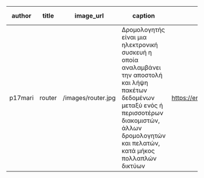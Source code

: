 | author | title | image_url | caption | licence_url | licence text | categories | tags |
| ------ | ----- | ---------- |------- | ----------- | ------------ | ---------- | ---- |
|p17mari|router|/images/router.jpg|Δρομολογητής είναι μια ηλεκτρονική συσκευή η οποία αναλαμβάνει την αποστολή και λήψη πακέτων δεδομένων μεταξύ ενός ή περισσοτέρων διακομιστών, άλλων δρομολογητών και πελατών, κατά μήκος πολλαπλών δικτύων |https://en.wikipedia.org/wiki/File:Adsl_connections.jpg|Courtesy of wikimedia|router,archetypes|router|
